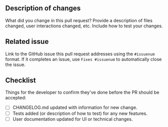 ## Description of changes
What did you change in this pull request?  Provide a description of files changed, user interactions changed, etc.  Include how to test your changes.

## Related issue
Link to the GitHub issue this pull request addresses using the `#issuenum` format.  If it completes an issue, use `Fixes #issuenum` to automatically close the issue.

## Checklist
Things for the developer to confirm they've done before the PR should be accepted:

* [ ] CHANGELOG.md updated with information for new change.
* [ ] Tests added (or description of how to test) for any new features.
* [ ] User documentation updated for UI or technical changes.
